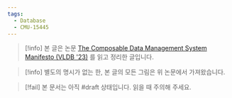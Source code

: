 ```yaml
---
tags:
  - Database
  - CMU-15445
---
```

> [!info] 본 글은 논문 [The Composable Data Management System Manifesto (VLDB '23)](https://www.vldb.org/pvldb/vol16/p2679-pedreira.pdf) 를 읽고 정리한 글입니다.

> [!info] 별도의 명시가 없는 한, 본 글의 모든 그림은 위 논문에서 가져왔습니다.

> [!fail] 본 문서는 아직 #draft 상태입니다. 읽을 때 주의해 주세요.

